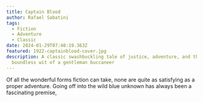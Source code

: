 ```yaml
---
title: Captain Blood
author: Rafael Sabatini
tags:
  - Fiction
  - Adventure
  - Classic
date: 2024-01-29T07:48:19.363Z
featured: 1922-captainblood-cover.jpg
description: A classic swashbuckling tale of justice, adventure, and the
  boundless wit of a gentleman buccaneer
---
```

Of all the wonderful forms fiction can take, none are quite as satisfying as a proper adventure. Going off into the wild blue unknown has always been a fascinating premise,